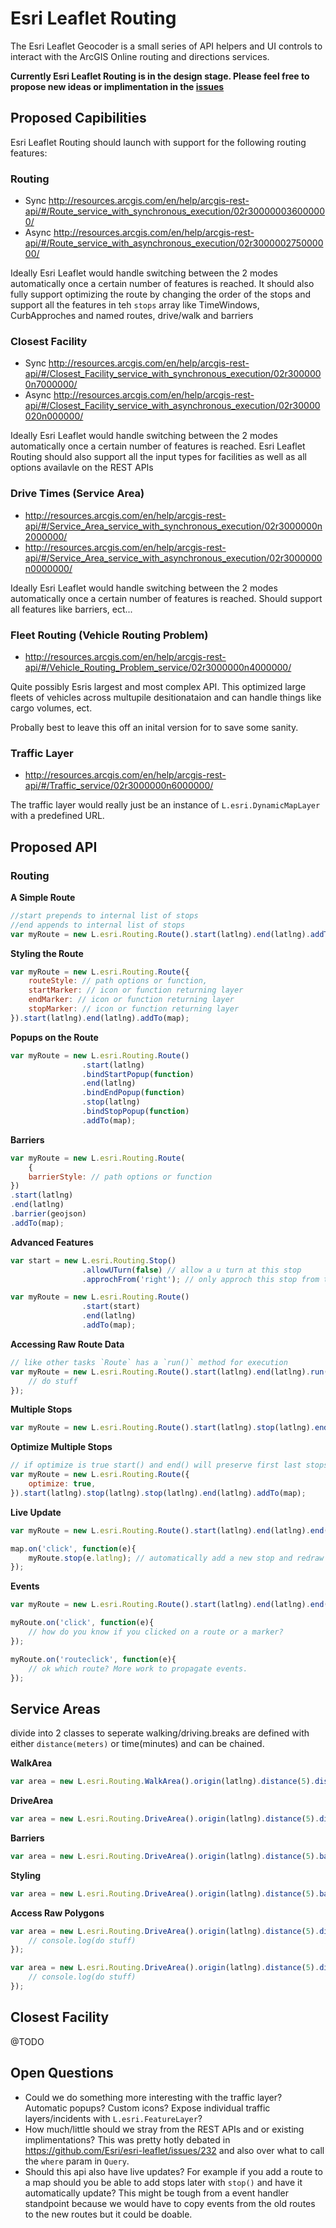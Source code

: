 # Esri Leaflet Routing

The Esri Leaflet Geocoder is a small series of API helpers and UI controls to interact with the ArcGIS Online routing and directions services.

**Currently Esri Leaflet Routing is in the design stage. Please feel free to propose new ideas or implimentation in the [issues](/issues)**

## Proposed Capibilities

Esri Leaflet Routing should launch with support for the following routing features:

### Routing 

* Sync http://resources.arcgis.com/en/help/arcgis-rest-api/#/Route_service_with_synchronous_execution/02r300000036000000/
* Async http://resources.arcgis.com/en/help/arcgis-rest-api/#/Route_service_with_asynchronous_execution/02r300000275000000/

Ideally Esri Leaflet would handle switching between the 2 modes automatically once a certain number of features is reached. It should also fully support optimizing the route by changing the order of the stops and support all the features in teh `stops` array like TimeWindows, CurbApproches and named routes, drive/walk and barriers

### Closest Facility

* Sync http://resources.arcgis.com/en/help/arcgis-rest-api/#/Closest_Facility_service_with_synchronous_execution/02r3000000n7000000/
* Async http://resources.arcgis.com/en/help/arcgis-rest-api/#/Closest_Facility_service_with_asynchronous_execution/02r30000020n000000/

Ideally Esri Leaflet would handle switching between the 2 modes automatically once a certain number of features is reached. Esri Leaflet Routing should also support all the input types for facilities as well as all options availavle on the REST APIs

### Drive Times (Service Area)

* http://resources.arcgis.com/en/help/arcgis-rest-api/#/Service_Area_service_with_synchronous_execution/02r3000000n2000000/
* http://resources.arcgis.com/en/help/arcgis-rest-api/#/Service_Area_service_with_asynchronous_execution/02r3000000n0000000/

Ideally Esri Leaflet would handle switching between the 2 modes automatically once a certain number of features is reached. Should support all features like barriers, ect...

### Fleet Routing (Vehicle Routing Problem)

* http://resources.arcgis.com/en/help/arcgis-rest-api/#/Vehicle_Routing_Problem_service/02r3000000n4000000/

Quite possibly Esris largest and most complex API. This optimized large fleets of vehicles across multupile desitionataion and can handle things like cargo volumes, ect.

Probally best to leave this off an inital version for to save some sanity.

### Traffic Layer

* http://resources.arcgis.com/en/help/arcgis-rest-api/#/Traffic_service/02r3000000n6000000/

The traffic layer would really just be an instance of `L.esri.DynamicMapLayer` with a predefined URL.

## Proposed API

### Routing

**A Simple Route**

```js
//start prepends to internal list of stops
//end appends to internal list of stops
var myRoute = new L.esri.Routing.Route().start(latlng).end(latlng).addTo(map);
```

**Styling the Route**

```js
var myRoute = new L.esri.Routing.Route({
    routeStyle: // path options or function,
    startMarker: // icon or function returning layer
    endMarker: // icon or function returning layer
    stopMarker: // icon or function returning layer
}).start(latlng).end(latlng).addTo(map);
```

**Popups on the Route**

```js
var myRoute = new L.esri.Routing.Route()
                .start(latlng)
                .bindStartPopup(function)
                .end(latlng)
                .bindEndPopup(function)
                .stop(latlng)
                .bindStopPopup(function)
                .addTo(map);
```

**Barriers**

```js
var myRoute = new L.esri.Routing.Route(
    {
    barrierStyle: // path options or function
})
.start(latlng)
.end(latlng)
.barrier(geojson)
.addTo(map);
```

**Advanced Features**

```js
var start = new L.esri.Routing.Stop()
                .allowUTurn(false) // allow a u turn at this stop
                .approchFrom('right'); // only approch this stop from the right

var myRoute = new L.esri.Routing.Route()
                .start(start)
                .end(latlng)
                .addTo(map);
```

**Accessing Raw Route Data**

```js
// like other tasks `Route` has a `run()` method for execution
var myRoute = new L.esri.Routing.Route().start(latlng).end(latlng).run(function(error,route, directions, stops, barriers){
    // do stuff
});
```

**Multiple Stops**

```js
var myRoute = new L.esri.Routing.Route().start(latlng).stop(latlng).end(latlng).addTo(map);
```

**Optimize Multiple Stops**

```js
// if optimize is true start() and end() will preserve first last stops
var myRoute = new L.esri.Routing.Route({
    optimize: true,
}).start(latlng).stop(latlng).stop(latlng).end(latlng).addTo(map);
```

**Live Update**

```js
var myRoute = new L.esri.Routing.Route().start(latlng).end(latlng).end(latlng).addTo(map);

map.on('click', function(e){
    myRoute.stop(e.latlng); // automatically add a new stop and redraw everything! This is cool but what if you want to bind a click handler on your route?
});
```

**Events**

```js
var myRoute = new L.esri.Routing.Route().start(latlng).end(latlng).end(latlng).addTo(map);

myRoute.on('click', function(e){
    // how do you know if you clicked on a route or a marker?
});

myRoute.on('routeclick', function(e){
    // ok which route? More work to propagate events.
});
```

## Service Areas

divide into 2 classes to seperate walking/driving.breaks are defined with either `distance(meters)` or time(minutes) and can be chained.

**WalkArea**

```js
var area = new L.esri.Routing.WalkArea().origin(latlng).distance(5).distance(10).distance(15).addTo(map);
```

**DriveArea**

```js
var area = new L.esri.Routing.DriveArea().origin(latlng).distance(5).distance(10).distance(15).addTo(map);
```

**Barriers**

```js
var area = new L.esri.Routing.DriveArea().origin(latlng).distance(5).barrier(geojson).addTo(map);
```

**Styling**

```js
var area = new L.esri.Routing.DriveArea().origin(latlng).distance(5).barrier(geojson).addTo(map);
```

**Access Raw Polygons**

```js
var area = new L.esri.Routing.DriveArea().origin(latlng).distance(5).distance(10).run(function(error, areas, barriers){
    // console.log(do stuff)
});
```

```js
var area = new L.esri.Routing.DriveArea().origin(latlng).distance(5).distance(10).run(function(error, areas, barriers){
    // console.log(do stuff)
});
```

## Closest Facility

@TODO

## Open Questions

* Could we do something more interesting with the traffic layer? Automatic popups? Custom icons? Expose individual traffic layers/incidents with `L.esri.FeatureLayer`?
* How much/little should we stray from the REST APIs and or existing implimentations? This was pretty hotly debated in https://github.com/Esri/esri-leaflet/issues/232 and also over what to call the `where` param in `Query`.
* Should this api also have live updates? For example if you add a route to a map should you be able to add stops later with `stop()` and have it automatically update? This might be tough from a event handler standpoint because we would have to copy events from the old routes to the new routes but it could be doable.
